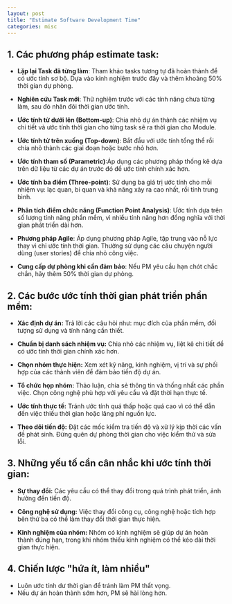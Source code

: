 ```yaml
---
layout: post
title: "Estimate Software Development Time"
categories: misc
---
```


## 1. Các phương pháp estimate task:

- **Lặp lại Task đã từng làm**: Tham khảo tasks tương tự đã hoàn thành để có ước tính sơ bộ. Dựa vào kinh nghiệm trước đây và thêm khoảng 50% thời gian dự phòng.

- **Nghiên cứu Task mới**: Thử nghiệm trước với các tính năng chưa từng làm, sau đó nhân đôi thời gian ước tính.

- **Ước tính từ dưới lên (Bottom-up)**: Chia nhỏ dự án thành các nhiệm vụ chi tiết và ước tính thời gian cho từng task sẽ ra thời gian cho Module.

- **Ước tính từ trên xuống (Top-down)**: Bắt đầu với ước tính tổng thể rồi chia nhỏ thành các giai đoạn hoặc bước nhỏ hơn.

- **Ước tính tham số (Parametric)**:Áp dụng các phương pháp thống kê dựa trên dữ liệu từ các dự án trước đó để ước tính chính xác hơn.

- **Ước tính ba điểm (Three-point)**: Sử dụng ba giá trị ước tính cho mỗi nhiệm vụ: lạc quan, bi quan và khả năng xảy ra cao nhất, rồi tính trung bình.

- **Phân tích điểm chức năng (Function Point Analysis)**: Ước tính dựa trên số lượng tính năng phần mềm, vì nhiều tính năng hơn đồng nghĩa với thời gian phát triển dài hơn.

- **Phương pháp Agile**: Áp dụng phương pháp Agile, tập trung vào nỗ lực thay vì chỉ ước tính thời gian. Thường sử dụng các câu chuyện người dùng (user stories) để chia nhỏ công việc.

- **Cung cấp dự phòng khi cần đảm bảo**: Nếu PM yêu cầu hạn chót chắc chắn, hãy thêm 50% thời gian dự phòng.

## 2. Các bước ước tính thời gian phát triển phần mềm:

- **Xác định dự án:** Trả lời các câu hỏi như: mục đích của phần mềm, đối tượng sử dụng và tính năng cần thiết.

- **Chuẩn bị danh sách nhiệm vụ:** Chia nhỏ các nhiệm vụ, liệt kê chi tiết để có ước tính thời gian chính xác hơn.

- **Chọn nhóm thực hiện:** Xem xét kỹ năng, kinh nghiệm, vị trí và sự phối hợp của các thành viên để đảm bảo tiến độ dự án.

- **Tổ chức họp nhóm:** Thảo luận, chia sẻ thông tin và thống nhất các phần việc. Chọn công nghệ phù hợp với yêu cầu và đặt thời hạn thực tế.

- **Ước tính thực tế:** Tránh ước tính quá thấp hoặc quá cao vì có thể dẫn đến việc thiếu thời gian hoặc lãng phí nguồn lực.

- **Theo dõi tiến độ:** Đặt các mốc kiểm tra tiến độ và xử lý kịp thời các vấn đề phát sinh. Đừng quên dự phòng thời gian cho việc kiểm thử và sửa lỗi.

## 3. Những yếu tố cần cân nhắc khi ước tính thời gian:

- **Sự thay đổi:** Các yêu cầu có thể thay đổi trong quá trình phát triển, ảnh hưởng đến tiến độ.

- **Công nghệ sử dụng:** Việc thay đổi công cụ, công nghệ hoặc tích hợp bên thứ ba có thể làm thay đổi thời gian thực hiện.

- **Kinh nghiệm của nhóm:** Nhóm có kinh nghiệm sẽ giúp dự án hoàn thành đúng hạn, trong khi nhóm thiếu kinh nghiệm có thể kéo dài thời gian thực hiện.

## 4. Chiến lược "hứa ít, làm nhiều"

- Luôn ước tính dư thời gian để tránh làm PM thất vọng.
- Nếu dự án hoàn thành sớm hơn, PM sẽ hài lòng hơn.
